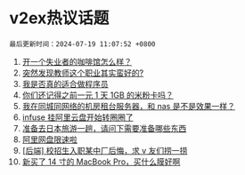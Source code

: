 # v2ex热议话题

`最后更新时间：2024-07-19 11:07:52 +0800`

1. [开一个失业者的咖啡馆怎么样？](https://www.v2ex.com/t/1058426)
1. [突然发现教师这个职业其实蛮好的?](https://www.v2ex.com/t/1058231)
1. [我是否真的适合做程序员](https://www.v2ex.com/t/1058250)
1. [你们还记得之前一元 1 天 1GB 的米粉卡吗？](https://www.v2ex.com/t/1058283)
1. [我在同城同网络的机房租台服务器，和 nas 是不是效果一样？](https://www.v2ex.com/t/1058233)
1. [infuse 挂阿里云盘开始转圈圈了](https://www.v2ex.com/t/1058290)
1. [准备去日本旅游一趟，请问下需要准备哪些东西](https://www.v2ex.com/t/1058248)
1. [阿里网盘限速啦](https://www.v2ex.com/t/1058275)
1. [[后端] 校招生入职某中厂后悔，求 v 友们捞一捞](https://www.v2ex.com/t/1058425)
1. [新买了 14 寸的 MacBook Pro，买什么膜好啊](https://www.v2ex.com/t/1058457)

